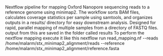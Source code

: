 Nextflow pipeline for mapping Oxford Nanopore sequencing reads to a reference genome using minimap2. The workflow sorts BAM files, calculates coverage statistics per sample using samtools, and organizes outputs in a results/ directory for easy downstream analysis. Designed for rapid, parallel mapping of multiple samples from a directory of FASTQ files.
output from this are saved in the folder called results
To perform the nextflow mapping execute it like this
nextflow run read_mapping.nf --reads /home/malarm/stx_minimap2_alignment/reads --reference /home/malarm/stx_minimap2_alignment/reference.fasta

